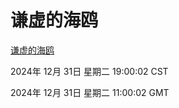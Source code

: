 # 谦虚的海鸥
[谦虚的海鸥](http://219.139.197.183:56308/qxdho/course/base/hotlink/index.php)

2024年 12月 31日 星期二 19:00:02 CST

2024年 12月 31日 星期二 11:00:02 GMT
